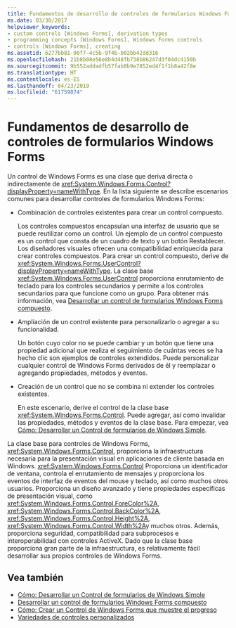 ```yaml
---
title: Fundamentos de desarrollo de controles de formularios Windows Forms
ms.date: 03/30/2017
helpviewer_keywords:
- custom controls [Windows Forms], derivation types
- programming concepts [Windows Forms], Windows Forms controls
- controls [Windows Forms], creating
ms.assetid: 6277bb81-90f7-4c5b-9f4b-b02bb42dd316
ms.openlocfilehash: 21b8b08e56e8b4d48fb738b86247d3f04dc4150b
ms.sourcegitcommit: 9b552addadfb57fab0b9e7852ed4f1f1b8a42f8e
ms.translationtype: HT
ms.contentlocale: es-ES
ms.lasthandoff: 04/23/2019
ms.locfileid: "61759874"
---
```

# <a name="windows-forms-control-development-basics"></a>Fundamentos de desarrollo de controles de formularios Windows Forms
Un control de Windows Forms es una clase que deriva directa o indirectamente de <xref:System.Windows.Forms.Control?displayProperty=nameWithType>. En la lista siguiente se describe escenarios comunes para desarrollar controles de formularios Windows Forms:  
  
- Combinación de controles existentes para crear un control compuesto.  
  
     Los controles compuestos encapsulan una interfaz de usuario que se puede reutilizar como un control. Un ejemplo de un control compuesto es un control que consta de un cuadro de texto y un botón Restablecer. Los diseñadores visuales ofrecen una compatibilidad enriquecida para crear controles compuestos. Para crear un control compuesto, derive de <xref:System.Windows.Forms.UserControl?displayProperty=nameWithType>. La clase base <xref:System.Windows.Forms.UserControl> proporciona enrutamiento de teclado para los controles secundarios y permite a los controles secundarios para que funcione como un grupo. Para obtener más información, vea [Desarrollar un control de formularios Windows Forms compuesto](developing-a-composite-windows-forms-control.md).  
  
- Ampliación de un control existente para personalizarlo o agregar a su funcionalidad.  
  
     Un botón cuyo color no se puede cambiar y un botón que tiene una propiedad adicional que realiza el seguimiento de cuántas veces se ha hecho clic son ejemplos de controles extendidos. Puede personalizar cualquier control de Windows Forms derivados de él y reemplazar o agregando propiedades, métodos y eventos.  
  
- Creación de un control que no se combina ni extender los controles existentes.  
  
     En este escenario, derive el control de la clase base <xref:System.Windows.Forms.Control>. Puede agregar, así como invalidar las propiedades, métodos y eventos de la clase base. Para empezar, vea [Cómo: Desarrollar un Control de formularios de Windows Simple](how-to-develop-a-simple-windows-forms-control.md).  
  
 La clase base para controles de Windows Forms, <xref:System.Windows.Forms.Control>, proporciona la infraestructura necesaria para la presentación visual en aplicaciones de cliente basada en Windows. <xref:System.Windows.Forms.Control> Proporciona un identificador de ventana, controla el enrutamiento de mensajes y proporciona los eventos de interfaz de eventos del mouse y teclado, así como muchos otros usuarios. Proporciona un diseño avanzado y tiene propiedades específicas de presentación visual, como <xref:System.Windows.Forms.Control.ForeColor%2A>, <xref:System.Windows.Forms.Control.BackColor%2A>, <xref:System.Windows.Forms.Control.Height%2A>, <xref:System.Windows.Forms.Control.Width%2A>y muchos otros. Además, proporciona seguridad, compatibilidad para subprocesos e interoperabilidad con controles ActiveX. Dado que la clase base proporciona gran parte de la infraestructura, es relativamente fácil desarrollar sus propios controles de Windows Forms.  
  
## <a name="see-also"></a>Vea también

- [Cómo: Desarrollar un Control de formularios de Windows Simple](how-to-develop-a-simple-windows-forms-control.md)
- [Desarrollar un control de formularios Windows Forms compuesto](developing-a-composite-windows-forms-control.md)
- [Cómo: Crear un Control de Windows Forms que muestre el progreso](how-to-create-a-windows-forms-control-that-shows-progress.md)
- [Variedades de controles personalizados](varieties-of-custom-controls.md)
